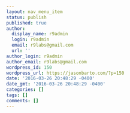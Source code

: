 ```yaml
---
layout: nav_menu_item
status: publish
published: true
author:
  display_name: r9admin
  login: r9admin
  email: r9labs@gmail.com
  url: ''
author_login: r9admin
author_email: r9labs@gmail.com
wordpress_id: 150
wordpress_url: https://jasonbarto.com/?p=150
date: '2016-03-26 20:48:29 -0400'
date_gmt: '2016-03-26 20:48:29 -0400'
categories: []
tags: []
comments: []
---
```



